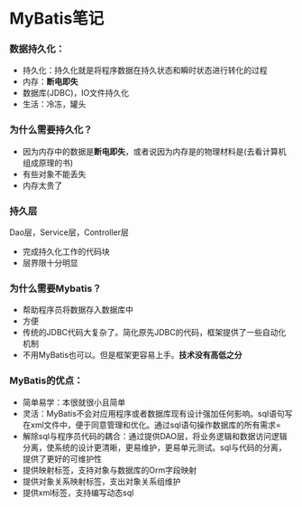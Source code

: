 # MyBatis笔记
### 数据持久化：
* 持久化：持久化就是将程序数据在持久状态和瞬时状态进行转化的过程
* 内存：**断电即失**
* 数据库(JDBC)，IO文件持久化
* 生活：冷冻，罐头

### 为什么需要持久化？
* 因为内存中的数据是**断电即失**，或者说因为内存是的物理材料是(去看计算机组成原理的书)
* 有些对象不能丢失
* 内存太贵了



### 持久层
Dao层，Service层，Controller层
* 完成持久化工作的代码块
* 层界限十分明显


### 为什么需要Mybatis？
* 帮助程序员将数据存入数据库中
* 方便
* 传统的JDBC代码大复杂了。简化原先JDBC的代码，框架提供了一些自动化机制
* 不用MyBatis也可以。但是框架更容易上手。**技术没有高低之分**



### MyBatis的优点：
* 简单易学：本很就很小且简单
* 灵活：MyBatis不会对应用程序或者数据库现有设计强加任何影响。sql语句写在xml文件中，便于同意管理和优化。通过sql语句操作数据库的所有需求=
* 解除sql与程序员代码的耦合：通过提供DAO层，将业务逻辑和数据访问逻辑分离，使系统的设计更清晰，更易维护，更易单元测试。sql与代码的分离，提供了更好的可维护性
* 提供映射标签，支持对象与数据库的Orm字段映射
* 提供对象关系映射标签，支出对象关系组维护
* 提供xml标签，支持编写动态sql
